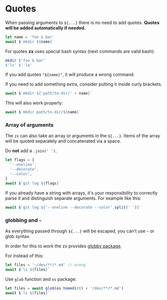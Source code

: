 # Quotes

When passing arguments to `${...}` there is no need to add quotes. **Quotes will
be added automatically if needed.**

```js
let name = 'foo & bar'
await $`mkdir ${name}`
```

For quotes **zx** uses special bash syntax (next commands are valid bash):

```bash
mkdir $'foo & bar'
$'ls' $'-la'
```

If you add quotes `"${name}"`, it will produce a wrong command.

If you need to add something extra, consider putting it inside curly brackets.

```js
await $`mkdir ${'path/to-dir/' + name}`
```

This will also work properly:

```js
await $`mkdir path/to-dir/${name}`
```

### Array of arguments

The `zx` can also take an array or arguments in the `${...}`. Items of the array
will be quoted separately and concatenated via a space.

Do **not** add a `.join(' ')`.

```js
let flags = [
  '--oneline',
  '--decorate',
  '--color',
]
await $`git log ${flags}`
```

If you already have a string with arrays, it's your responsibility
to correctly parse it and distinguish separate arguments. For example like this:

```js
await $`git log ${'--oneline --decorate --color'.split(' ')}`
```

### globbing and `~`

As everything passed through `${...}` will be escaped, you can't use `~` or glob
syntax.

In order for this to work the zx provides
[globby package](getting-started.md#globby-package).

For instead of this:

```js
let files = '~/dev/**/*.md' // wrong
await $`ls ${files}`
```

Use `glob` function and `os` package:

```js
let files = await glob(os.homedir() + '/dev/**/*.md')
await $`ls ${files}`
```

